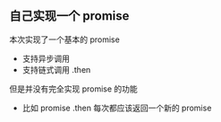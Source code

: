 ## 自己实现一个 promise

本次实现了一个基本的 promise

* 支持异步调用
* 支持链式调用 .then

但是并没有完全实现 promise 的功能

* 比如 promise .then 每次都应该返回一个新的 promise
